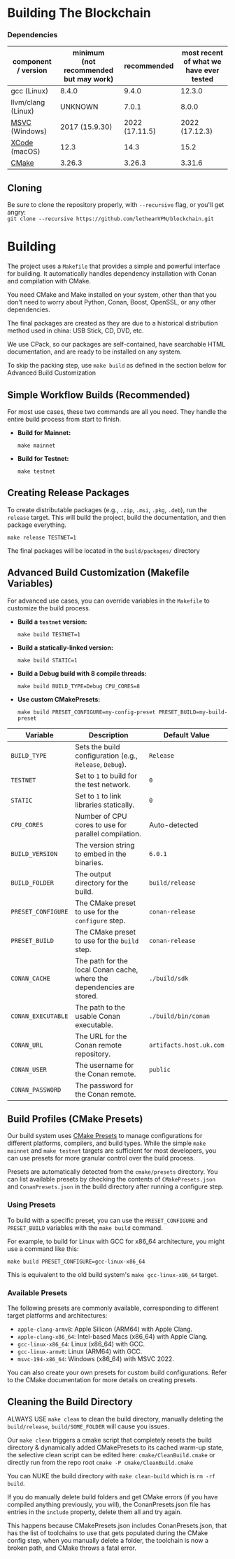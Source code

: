 # Building The Blockchain


### Dependencies
| component / version                                                         | minimum <br>(not recommended but may work) | recommended    | most recent of what we have ever tested |
|-----------------------------------------------------------------------------|--------------------------------------------|----------------|-----------------------------------------|
| gcc (Linux)                                                                 | 8.4.0                                      | 9.4.0          | 12.3.0                                  |
| llvm/clang (Linux)                                                          | UNKNOWN                                    | 7.0.1          | 8.0.0                                   |
| [MSVC](https://visualstudio.microsoft.com/downloads/) (Windows)             | 2017 (15.9.30)                             | 2022 (17.11.5) | 2022 (17.12.3)                          |
| [XCode](https://developer.apple.com/downloads/) (macOS)                     | 12.3                                       | 14.3           | 15.2                                    |
| [CMake](https://cmake.org/download/)                                        | 3.26.3                                     | 3.26.3         | 3.31.6                                  |

## Cloning

Be sure to clone the repository properly, with `--recursive` flag, or you'll get angry:<br/>
`git clone --recursive https://github.com/letheanVPN/blockchain.git`

# Building

The project uses a `Makefile` that provides a simple and powerful interface for building.
It automatically handles dependency installation with Conan and compilation with CMake.

You need CMake and Make installed on your system, other than that you don't need to worry about Python, Conan, Boost, OpenSSL, or any other dependencies.

The final packages are created as they are due to a historical distribution method used in china: USB Stick, CD, DVD, etc.

We use CPack, so our packages are self-contained, have searchable HTML documentation, and are ready to be installed on any system.

To skip the packing step, use `make build` as defined in the section below for Advanced Build Customization

## Simple Workflow Builds (Recommended)

For most use cases, these two commands are all you need. They handle the entire build process from start to finish.

*   **Build for Mainnet:**
    ```shell
    make mainnet
    ```

*   **Build for Testnet:**
    ```shell
    make testnet
    ```

## Creating Release Packages

To create distributable packages (e.g., `.zip`, `.msi`, `.pkg`, `.deb`), run the `release` target. This will build the project, build the documentation, and then package everything.

 ```shell
 make release TESTNET=1
 ```
The final packages will be located in the `build/packages/` directory

## Advanced Build Customization (Makefile Variables)

For advanced use cases, you can override variables in the `Makefile` to customize the build process.

*   **Build a `testnet` version:**
    ```shell
    make build TESTNET=1
    ```
*   **Build a statically-linked version:**
    ```shell
    make build STATIC=1
    ```
*   **Build a Debug build with 8 compile threads:**
    ```shell
    make build BUILD_TYPE=Debug CPU_CORES=8
    ```
*   **Use custom CMakePresets:**
    ```shell
    make build PRESET_CONFIGURE=my-config-preset PRESET_BUILD=my-build-preset
    ```

| Variable           | Description                                                            | Default Value           |
|--------------------|------------------------------------------------------------------------|-------------------------|
| `BUILD_TYPE`       | Sets the build configuration (e.g., `Release`, `Debug`).               | `Release`               |
| `TESTNET`          | Set to `1` to build for the test network.                              | `0`                     |
| `STATIC`           | Set to `1` to link libraries statically.                               | `0`                     |
| `CPU_CORES`        | Number of CPU cores to use for parallel compilation.                   | Auto-detected           |
| `BUILD_VERSION`    | The version string to embed in the binaries.                           | `6.0.1`                 |
| `BUILD_FOLDER`     | The output directory for the build.                                    | `build/release`         |
| `PRESET_CONFIGURE` | The CMake preset to use for the `configure` step.                      | `conan-release`         |
| `PRESET_BUILD`     | The CMake preset to use for the `build` step.                          | `conan-release`         |
| `CONAN_CACHE`      | The path for the local Conan cache, where the dependencies are stored. | `./build/sdk`           |
| `CONAN_EXECUTABLE` | The path to the usable Conan executable.                               | `./build/bin/conan`     |
| `CONAN_URL`        | The URL for the Conan remote repository.                               | `artifacts.host.uk.com` |
| `CONAN_USER`       | The username for the Conan remote.                                     | `public`                |
| `CONAN_PASSWORD`   | The password for the Conan remote.                                     |                         |

## Build Profiles (CMake Presets)

Our build system uses [CMake Presets](https://cmake.org/cmake/help/latest/manual/cmake-presets.7.html) to manage configurations for different platforms, compilers, and build types. While the simple `make mainnet` and `make testnet` targets are sufficient for most developers, you can use presets for more granular control over the build process.

Presets are automatically detected from the `cmake/presets` directory. You can list available presets by checking the contents of `CMakePresets.json` and `ConanPresets.json` in the build directory after running a configure step.

### Using Presets

To build with a specific preset, you can use the `PRESET_CONFIGURE` and `PRESET_BUILD` variables with the `make build` command.

For example, to build for Linux with GCC for x86_64 architecture, you might use a command like this:

```shell
make build PRESET_CONFIGURE=gcc-linux-x86_64
```

This is equivalent to the old build system's `make gcc-linux-x86_64` target.

### Available Presets

The following presets are commonly available, corresponding to different target platforms and architectures:

*   `apple-clang-armv8`: Apple Silicon (ARM64) with Apple Clang.
*   `apple-clang-x86_64`: Intel-based Macs (x86_64) with Apple Clang.
*   `gcc-linux-x86_64`: Linux (x86_64) with GCC.
*   `gcc-linux-armv8`: Linux (ARM64) with GCC.
*   `msvc-194-x86_64`: Windows (x86_64) with MSVC 2022.

You can also create your own presets for custom build configurations. Refer to the CMake documentation for more details on creating presets.

## Cleaning the Build Directory

ALWAYS USE `make clean` to clean the build directory, manually deleting the `build/release`, `build/SOME_FOLDER` will cause you issues.

Our `make clean` triggers a cmake script that completely resets the build directory &amp; dynamically added CMakePresets to its cached warm-up state,  
the selective clean script can be edited here: `cmake/CleanBuild.cmake` or directly run from the repo root `cmake -P cmake/CleanBuild.cmake`

You can NUKE the build directory with `make clean-build` which is `rm -rf build`.

If you do manually delete build folders and get CMake errors (if you have compiled anything previously, you will), 
the ConanPresets.json file has entries in the `include` property, delete them all and try again.

This happens because CMakePresets.json includes ConanPresets.json, that has the list of toolchains to use that gets populated during the CMake config step, 
when you manually delete a folder, the toolchain is now a broken path, and CMake throws a fatal error.

